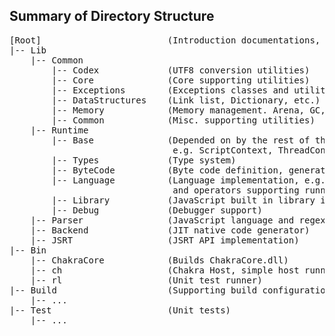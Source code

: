## Summary of Directory Structure
<pre>
[Root]                        (Introduction documentations, Jenkins scripts etc.) 
|-- Lib 
    |-- Common 
        |-- Codex             (UTF8 conversion utilities) 
        |-- Core              (Core supporting utilities) 
        |-- Exceptions        (Exceptions classes and utilities) 
        |-- DataStructures    (Link list, Dictionary, etc.) 
        |-- Memory            (Memory management. Arena, GC, etc.) 
        |-- Common            (Misc. supporting utilities) 
    |-- Runtime 
        |-- Base              (Depended on by the rest of the Runtime. 
                               e.g. ScriptContext, ThreadContext)
        |-- Types             (Type system) 
        |-- ByteCode          (Byte code definition, generator and serializer) 
        |-- Language          (Language implementation, e.g. interpreter loop 
                               and operators supporting running of JavaScript) 
        |-- Library           (JavaScript built in library implementation) 
        |-- Debug             (Debugger support) 
    |-- Parser                (JavaScript language and regex parser) 
    |-- Backend               (JIT native code generator) 
    |-- JSRT                  (JSRT API implementation)
|-- Bin 
    |-- ChakraCore            (Builds ChakraCore.dll) 
    |-- ch                    (Chakra Host, simple host running JavaScript from a file) 
    |-- rl                    (Unit test runner) 
|-- Build                     (Supporting build configuration and scripts) 
    |-- ... 
|-- Test                      (Unit tests) 
    |-- ...
</pre>